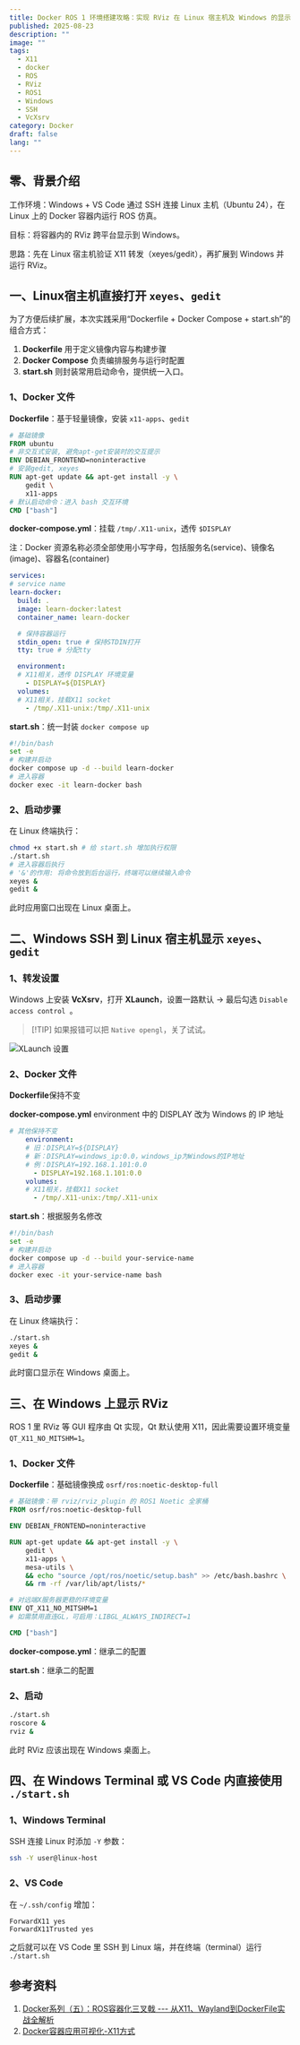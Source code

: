 ```yaml
---
title: Docker ROS 1 环境搭建攻略：实现 RViz 在 Linux 宿主机及 Windows 的显示
published: 2025-08-23
description: ""
image: ""
tags:
  - X11
  - docker
  - ROS
  - RViz
  - ROS1
  - Windows
  - SSH
  - VcXsrv
category: Docker
draft: false
lang: ""
---
```

## 零、背景介绍
工作环境：Windows + VS Code 通过 SSH 连接 Linux 主机（Ubuntu 24），在 Linux 上的 Docker 容器内运行 ROS 仿真。

目标：将容器内的 RViz 跨平台显示到 Windows。

思路：先在 Linux 宿主机验证 X11 转发（xeyes/gedit），再扩展到 Windows 并运行 RViz。

## 一、Linux宿主机直接打开 `xeyes`、`gedit`

为了方便后续扩展，本次实践采用“Dockerfile + Docker Compose + start.sh”的组合方式：
1. **Dockerfile** 用于定义镜像内容与构建步骤
2. **Docker Compose** 负责编排服务与运行时配置
3. **start.sh** 则封装常用启动命令，提供统一入口。

### 1、Docker 文件
**Dockerfile**：基于轻量镜像，安装 `x11-apps`、`gedit`
```dockerfile
# 基础镜像
FROM ubuntu
# 非交互式安装, 避免apt-get安装时的交互提示
ENV DEBIAN_FRONTEND=noninteractive 
# 安装gedit, xeyes
RUN apt-get update && apt-get install -y \
    gedit \
    x11-apps
# 默认启动命令：进入 bash 交互环境
CMD ["bash"]
```
**docker-compose.yml**：挂载 `/tmp/.X11-unix`，透传 `$DISPLAY`

注：Docker 资源名称必须全部使用小写字母，包括服务名(service)、镜像名(image)、容器名(container)

```yaml
services:
# service name
learn-docker:
  build: .
  image: learn-docker:latest
  container_name: learn-docker

  # 保持容器运行
  stdin_open: true # 保持STDIN打开
  tty: true # 分配tty

  environment:
  # X11相关，透传 DISPLAY 环境变量 
    - DISPLAY=${DISPLAY} 
  volumes:
  # X11相关，挂载X11 socket
    - /tmp/.X11-unix:/tmp/.X11-unix
```
**start.sh**：统一封装 `docker compose up`
```bash
#!/bin/bash
set -e
# 构建并启动
docker compose up -d --build learn-docker
# 进入容器
docker exec -it learn-docker bash
```
### 2、启动步骤

在 Linux 终端执行：

```bash
chmod +x start.sh # 给 start.sh 增加执行权限
./start.sh
# 进入容器后执行
# '&'的作用: 将命令放到后台运行，终端可以继续输入命令
xeyes & 
gedit & 
```

此时应用窗口出现在 Linux 桌面上。

## 二、Windows SSH 到 Linux 宿主机显示 `xeyes`、`gedit`

### 1、转发设置
Windows 上安装 **VcXsrv**，打开 **XLaunch**，设置一路默认 → 最后勾选 `Disable access control `。

> [!TIP] 如果报错可以把 `Native opengl`，关了试试。


![XLaunch 设置](./Pasted%20image%2020250823113002.png)

### 2、Docker 文件

**Dockerfile**保持不变

**docker-compose.yml**
environment 中的 DISPLAY 改为 Windows 的 IP 地址
```yaml
# 其他保持不变
    environment:
    # 旧：DISPLAY=${DISPLAY} 
    # 新：DISPLAY=windows_ip:0.0，windows_ip为Windows的IP地址
    # 例：DISPLAY=192.168.1.101:0.0
      - DISPLAY=192.168.1.101:0.0
    volumes:
    # X11相关，挂载X11 socket
      - /tmp/.X11-unix:/tmp/.X11-unix
```

**start.sh**：根据服务名修改
```bash
#!/bin/bash
set -e
# 构建并启动
docker compose up -d --build your-service-name
# 进入容器
docker exec -it your-service-name bash
```
### 3、启动步骤

在 Linux 终端执行：

```bash
./start.sh
xeyes &
gedit &
```

此时窗口显示在 Windows 桌面上。

## 三、在 Windows 上显示 RViz
ROS 1 里 RViz 等 GUI 程序由 Qt 实现，Qt 默认使用 X11，因此需要设置环境变量 `QT_X11_NO_MITSHM=1`。

### 1、Docker 文件

**Dockerfile**：基础镜像换成 `osrf/ros:noetic-desktop-full`
```dockerfile
# 基础镜像：带 rviz/rviz_plugin 的 ROS1 Noetic 全家桶
FROM osrf/ros:noetic-desktop-full

ENV DEBIAN_FRONTEND=noninteractive

RUN apt-get update && apt-get install -y \
    gedit \
    x11-apps \
    mesa-utils \
    && echo "source /opt/ros/noetic/setup.bash" >> /etc/bash.bashrc \
    && rm -rf /var/lib/apt/lists/*

# 对远端X服务器更稳的环境变量
ENV QT_X11_NO_MITSHM=1 
# 如需禁用直连GL，可启用：LIBGL_ALWAYS_INDIRECT=1

CMD ["bash"]
```

**docker-compose.yml**：继承二的配置

**start.sh**：继承二的配置

### 2、启动

```bash
./start.sh
roscore &
rviz &
```

此时 RViz 应该出现在 Windows 桌面上。

## 四、在 Windows Terminal 或 VS Code 内直接使用 `./start.sh`

### 1、Windows Terminal

SSH 连接 Linux 时添加 `-Y` 参数：

```bash
ssh -Y user@linux-host
```

### 2、VS Code

在 `~/.ssh/config` 增加：

```
ForwardX11 yes
ForwardX11Trusted yes
```

之后就可以在 VS Code 里 SSH 到 Linux 端，并在终端（terminal）运行 `./start.sh`

## 参考资料
1. [Docker系列（五）：ROS容器化三叉戟 --- 从X11、Wayland到DockerFile实战全解析](https://blog.csdn.net/weixin_43731521/article/details/148261060)
2. [Docker容器应用可视化-X11方式](https://blog.csdn.net/weixin_56291477/article/details/131857032)
